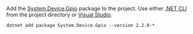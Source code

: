 Add the [System.Device.Gpio](https://www.nuget.org/packages/System.Device.Gpio/) package to the project. Use either [.NET CLI](../../core/tools/dotnet-add-package.md) from the project directory or [Visual Studio](/nuget/consume-packages/install-use-packages-visual-studio).

```dotnetcli
dotnet add package System.Device.Gpio --version 2.2.0-*
```
